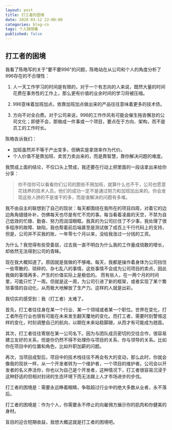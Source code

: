 ```yaml
---
layout: post
title: 打工者的困境
date: 2020-03-12 22:00:00
categories: blog-cn
tags: 个人随想集
published: false
--- 
```


## 打工者的困境

我看了陈皓写的关于"要不要996"的问题，陈皓站在从公司和个人的角度分析了996存在的不合理性：

1. 人一天工作学习的时间是有限的，对于一个有志向的人来说，既然大量的时间花费在事务性的工作上，那么更有价值的业余时间的学习将被压缩。

2. 996意味着加班加点，依靠加班加点做出来的产品往往意味着更多的技术债。

3. 方向不对全白费。对于公司来说，996的工作作风有可能会催生拖沓懈怠的公司文化；即便不会，那做成一件事或一个项目，要点在于方向、架构，而不是员工的工作时长。

陈皓告诉我们：

* 加班虽然并不等于产出变多，但确实是拿效率作为代价。
* 个人价值不是靠加班、卖苦力卖出来的，而是靠智慧，靠你解决问题的难度。

我赞成上面的结论，不仅口头上赞成，我还要在行动上把里面的一段话拿出来给你分享：

> 你不信你可以看看你们公司的那些不用加班，就算什么也不干，公司也愿意花钱养的技术人员。他们的成功一定不是通过努力和加班加出来的。你会发现这些人拼的不是谁干的多，而是谁解决的问题有多难。

我不由自主的联想到了自己的现状：每天都围绕在我所在的项目四周，对着它的边边角角缝缝补补，仿佛每天也尽是有忙不完的事。每当看着凌晨的天空，不禁为自己低效的忙碌、勤奋、努力而润湿眼眶。我真的为公司拦住了不少事，我处理了很多程序的故障、缺陷，我也帮着前后端甚至是测试做了成百上千行代码上的支持，但是，公司并不买我的账，一年零七个月以来，没给我涨过一分钱的工资。

为什么？我觉得有些受委屈，过去我一直不明白为什么我的工作量成倍数的增长，却依然无法得到公司的青睐。

现在我大概知道了。原因就是我做的不够难。每天，我都是操作着身体为公司挡住一些零散的、琐碎的、杂七乱八的事情，这些事情不会成为公司项目的卖点，因此我做的事情再多，产生的价值实际上是极低的。
而有些人，在一两个月的时间里，可能只忙了一周。但就是这一周，为公司引进了新的框架，或者实现了某个繁琐事情的自动化，从而极大地解放了生产力。这样的人就是出彩。

我切实的感受到：我（打工者）太难了。

首先，打工者往往身在某一个行业、某一个领域或者某一个职位。世界在变化，打工者所在行业也很有可能在未来发生翻天覆地的变化。而打工者，需要时刻警惕这样的变化，时刻调整自己的航向，以期在未来站稳脚跟，从而才有可能成为翘首。

其次，打工者往往寄居在某一公司名下。因为与团队成员密切的交往合作，很容易建立友好的关系，但是你仍然不得不处理你与项目的关系、你与领导的关系。比如你在项目中的位置和角色，比如升职加薪的问题。

再次，当项目成型后，项目中的技术栈往往不再会有大的变动，那么此时，你就会像我的现状一样，从一个开发者转为一个维护者，一个项目的维护者。公司会以开发者的名义养活你，你也以为自己是个开发者，这种情况下，打工者很容易沉浸于这种舒适的但相对封闭的生态环境下而无法跟上人才市场进步的步伐。

打工者的困境是：需要永远睁着眼睛，争取超过行业中的绝大多数从业者，永不落后。

打工者的困境是：作为个人，你需要永不停止的向雇佣方展示你的肌肉和你健美的身材。

盲目的迎合短期收益，我想大概这就是打工者的困境吧。
